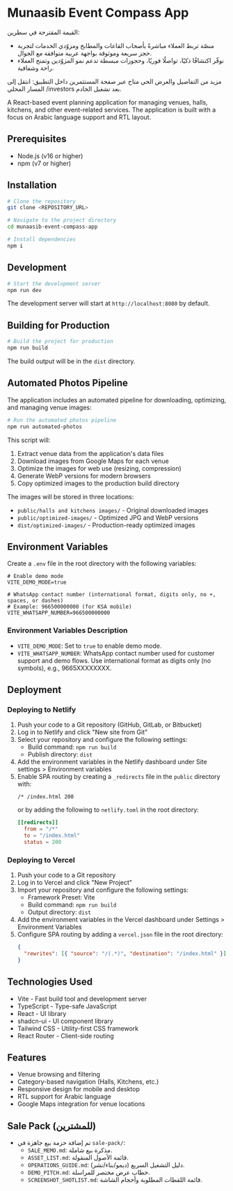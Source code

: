 # Munaasib Event Compass App

القيمة المقترحة في سطرين:
- منصّة تربط العملاء مباشرةً بأصحاب القاعات والمطابخ ومزوّدي الخدمات لتجربة حجز سريعة وموثوقة بواجهة عربية متوافقة مع الجوال.
- نوفّر اكتشافًا ذكيًا، تواصلًا فوريًا، وحجوزات مبسطة تدعم نمو المزوّدين وتمنح العملاء راحة وشفافية.

مزيد من التفاصيل والعرض الحي متاح عبر صفحة المستثمرين داخل التطبيق: انتقل إلى المسار المحلي /investors بعد تشغيل الخادم.

A React-based event planning application for managing venues, halls, kitchens, and other event-related services. The application is built with a focus on Arabic language support and RTL layout.

## Prerequisites

- Node.js (v16 or higher)
- npm (v7 or higher)

## Installation

```sh
# Clone the repository
git clone <REPOSITORY_URL>

# Navigate to the project directory
cd munaasib-event-compass-app

# Install dependencies
npm i
```

## Development

```sh
# Start the development server
npm run dev
```

The development server will start at `http://localhost:8080` by default.

## Building for Production

```sh
# Build the project for production
npm run build
```

The build output will be in the `dist` directory.

## Automated Photos Pipeline

The application includes an automated pipeline for downloading, optimizing, and managing venue images:

```sh
# Run the automated photos pipeline
npm run automated-photos
```

This script will:

1. Extract venue data from the application's data files
2. Download images from Google Maps for each venue
3. Optimize the images for web use (resizing, compression)
4. Generate WebP versions for modern browsers
5. Copy optimized images to the production build directory

The images will be stored in three locations:
- `public/halls and kitchens images/` - Original downloaded images
- `public/optimized-images/` - Optimized JPG and WebP versions
- `dist/optimized-images/` - Production-ready optimized images

## Environment Variables

Create a `.env` file in the root directory with the following variables:

```
# Enable demo mode
VITE_DEMO_MODE=true

# WhatsApp contact number (international format, digits only, no +, spaces, or dashes)
# Example: 966500000000 (for KSA mobile)
VITE_WHATSAPP_NUMBER=966500000000
```

### Environment Variables Description

- `VITE_DEMO_MODE`: Set to `true` to enable demo mode.
- `VITE_WHATSAPP_NUMBER`: WhatsApp contact number used for customer support and demo flows. Use international format as digits only (no symbols), e.g., 9665XXXXXXXX.

## Deployment

### Deploying to Netlify

1. Push your code to a Git repository (GitHub, GitLab, or Bitbucket)
2. Log in to Netlify and click "New site from Git"
3. Select your repository and configure the following settings:
   - Build command: `npm run build`
   - Publish directory: `dist`
4. Add the environment variables in the Netlify dashboard under Site settings > Environment variables
5. Enable SPA routing by creating a `_redirects` file in the `public` directory with:
   ```
   /* /index.html 200
   ```
   or by adding the following to `netlify.toml` in the root directory:
   ```toml
   [[redirects]]
     from = "/*"
     to = "/index.html"
     status = 200
   ```

### Deploying to Vercel

1. Push your code to a Git repository
2. Log in to Vercel and click "New Project"
3. Import your repository and configure the following settings:
   - Framework Preset: Vite
   - Build command: `npm run build`
   - Output directory: `dist`
4. Add the environment variables in the Vercel dashboard under Settings > Environment Variables
5. Configure SPA routing by adding a `vercel.json` file in the root directory:
   ```json
   {
     "rewrites": [{ "source": "/(.*)", "destination": "/index.html" }]
   }
   ```

## Technologies Used

- Vite - Fast build tool and development server
- TypeScript - Type-safe JavaScript
- React - UI library
- shadcn-ui - UI component library
- Tailwind CSS - Utility-first CSS framework
- React Router - Client-side routing

## Features

- Venue browsing and filtering
- Category-based navigation (Halls, Kitchens, etc.)
- Responsive design for mobile and desktop
- RTL support for Arabic language
- Google Maps integration for venue locations

## Sale Pack (للمشترين)
- تم إضافة حزمة بيع جاهزة في `sale-pack/`:
  - `SALE_MEMO.md`: مذكرة بيع شاملة.
  - `ASSET_LIST.md`: قائمة الأصول المنقولة.
  - `OPERATIONS_GUIDE.md`: دليل التشغيل السريع (ديمو/بناء/نشر).
  - `DEMO_PITCH.md`: خطاب عرض مختصر للمراسلة.
  - `SCREENSHOT_SHOTLIST.md`: قائمة اللقطات المطلوبة وأحجام الشاشة.
